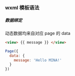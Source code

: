 ### wxml 模板语法

##### 数据绑定

动态数据均来自对应 page 的 data

```html
<view> {{ message }} </view>
```

```js
Page({
  data: {
    message: 'Hello MINA!'
  }
})
```

### 
